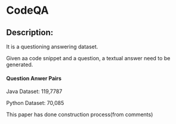 # CodeQA

## Description:
It is a questioning answering dataset. 

Given aa code snippet and a question, a textual answer need to be generated.

#### Question Anwer Pairs
Java Dataset: 119,7787

Python Dataset: 70,085

This paper has done construction process(from comments)